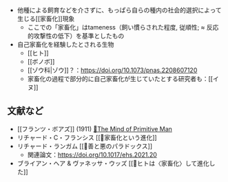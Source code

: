 - 他種による飼育などを介さずに、もっぱら自らの種内の社会的選択によって生じる[[家畜化]]現象
	- ここでの「家畜化」はtameness（飼い慣らされた程度, 従順性; ≈ 反応的攻撃性の低下）を基準としたもの
- 自己家畜化を経験したとされる生物
	-  [[ヒト]]
	- [[ボノボ]]
	- [[ゾウ科|ゾウ]]？：https://doi.org/10.1073/pnas.2208607120
	- 家畜化の過程で部分的に自己家畜化が生じていたとする研究者も：[[イヌ]]

## 文献など

- [[フランツ・ボアズ]] (1911) [📕The Mind of Primitive Man](https://en.wikipedia.org/wiki/The_Mind_of_Primitive_Man#cite_ref-boas1911_1-0)
- リチャード・C・フランシス [[📕家畜化という進化]]
- リチャード・ランガム [[📕善と悪のパラドックス]]
	- 関連論文：https://doi.org/10.1017/ehs.2021.20
 - ブライアン・ヘア & ヴァネッサ・ウッズ [[📕ヒトは〈家畜化〉して進化した]]